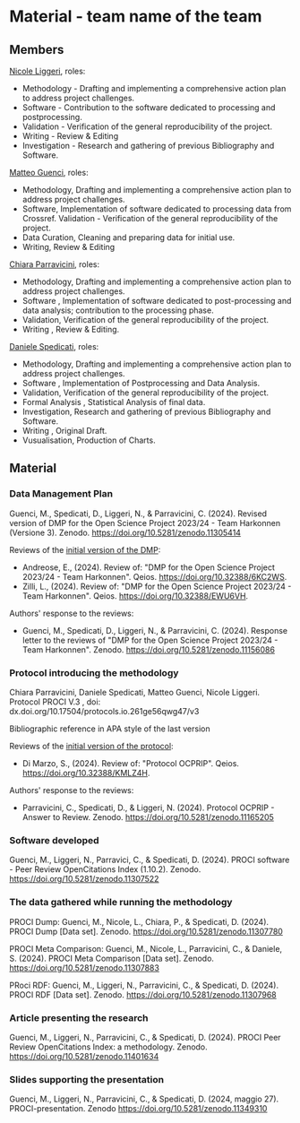 # Material - team name of the team

## Members
[Nicole Liggeri](https://github.com/NicoleLiggeri), roles:
* Methodology - Drafting and implementing a comprehensive action plan to address project challenges.
* Software - Contribution to the software dedicated to processing and postprocessing.
* Validation - Verification of the general reproducibility of the project.
* Writing - Review & Editing
* Investigation - Research and gathering of previous Bibliography and Software.

[Matteo Guenci](https://github.com/matteo-guenci), roles:
* Methodology, Drafting and implementing a comprehensive action plan to address project challenges.
* Software, Implementation of software dedicated to processing data from Crossref.
Validation - Verification of the general reproducibility of the project.
* Data Curation, Cleaning and preparing data for initial use.
* Writing, Review & Editing

[Chiara Parravicini](https://github.com/ChiaraParravicini), roles:
* Methodology, Drafting and implementing a comprehensive action plan to address project challenges.
* Software , Implementation of software dedicated to post-processing and data analysis; contribution to the processing phase.
* Validation, Verification of the general reproducibility of the project.
* Writing , Review & Editing.

[Daniele Spedicati](https://github.com/SpedicatiDaniele), roles:
* Methodology, Drafting and implementing a comprehensive action plan to address project challenges.
* Software , Implementation of Postprocessing and Data Analysis.
* Validation, Verification of the general reproducibility of the project.
* Formal Analysis , Statistical Analysis of final data.
* Investigation, Research and gathering of previous Bibliography and Software.
* Writing , Original Draft.
* Vusualisation, Production of Charts.

## Material

### Data Management Plan
Guenci, M., Spedicati, D., Liggeri, N., & Parravicini, C. (2024). Revised version of DMP for the Open Science Project 2023/24 - Team Harkonnen (Versione 3). Zenodo. https://doi.org/10.5281/zenodo.11305414

Reviews of the [initial version of the DMP](https://doi.org/10.5281/zenodo.10950753):
* Andreose, E., (2024). Review of: "DMP for the Open Science Project 2023/24 - Team Harkonnen". Qeios. https://doi.org/10.32388/6KC2WS.
* Zilli, L., (2024). Review of: "DMP for the Open Science Project 2023/24 - Team Harkonnen". Qeios. https://doi.org/10.32388/EWU6VH.

Authors' response to the reviews:
* Guenci, M., Spedicati, D., Liggeri, N., & Parravicini, C. (2024). Response letter to the reviews of "DMP for the Open Science Project 2023/24 - Team Harkonnen". Zenodo. https://doi.org/10.5281/zenodo.11156086


### Protocol introducing the methodology
Chiara Parravicini, Daniele Spedicati, Matteo Guenci, Nicole Liggeri. Protocol PROCI V.3 , doi: dx.doi.org/10.17504/protocols.io.261ge56qwg47/v3

Bibliographic reference in APA style of the last version

Reviews of the [initial version of the protocol](https://doi.org/10.17504/protocols.io.261ge56qwg47/v1):
* Di Marzo, S., (2024). Review of: "Protocol OCPRIP". Qeios. https://doi.org/10.32388/KMLZ4H.

Authors' response to the reviews:
* Parravicini, C., Spedicati, D., & Liggeri, N. (2024). Protocol OCPRIP - Answer to Review. Zenodo. https://doi.org/10.5281/zenodo.11165205


### Software developed
Guenci, M., Liggeri, N., Parravici, C., & Spedicati, D. (2024). PROCI software - Peer Review OpenCitations Index (1.10.2). Zenodo. https://doi.org/10.5281/zenodo.11307522


### The data gathered while running the methodology
PROCI Dump: Guenci, M., Nicole, L., Chiara, P., & Spedicati, D. (2024). PROCI Dump [Data set]. Zenodo. https://doi.org/10.5281/zenodo.11307780

PROCI Meta Comparison: Guenci, M., Nicole, L., Parravicini, C., & Daniele, S. (2024). PROCI Meta Comparison [Data set]. Zenodo. https://doi.org/10.5281/zenodo.11307883

PRoci RDF: Guenci, M., Liggeri, N., Parravicini, C., & Spedicati, D. (2024). PROCI RDF [Data set]. Zenodo. https://doi.org/10.5281/zenodo.11307968


### Article presenting the research
Guenci, M., Liggeri, N., Parravicini, C., & Spedicati, D. (2024). PROCI Peer Review OpenCitations Index: a methodology. Zenodo. https://doi.org/10.5281/zenodo.11401634


### Slides supporting the presentation
Guenci, M., Liggeri, N., Parravicini, C., & Spedicati, D. (2024, maggio 27). PROCI-presentation. Zenodo https://doi.org/10.5281/zenodo.11349310
